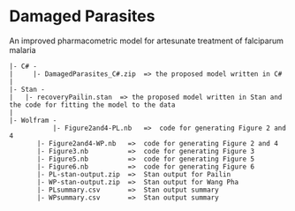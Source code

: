 # Damaged Parasites
An improved pharmacometric model for artesunate treatment of falciparum malaria

	
	|- C# -
	|     |- DamagedParasites_C#.zip  => the proposed model written in C#
	|
	|- Stan - 
	|	|- recoveryPailin.stan	=> the proposed model written in Stan and the code for fitting the model to the data
	|
	|- Wolfram -
	           |- Figure2and4-PL.nb   =>  code for generating Figure 2 and 4
		   |- Figure2and4-WP.nb	  =>  code for generating Figure 2 and 4
		   |- Figure3.nb          =>  code for generating Figure 3
		   |- Figure5.nb          =>  code for generating Figure 5
		   |- Figure6.nb          =>  code for generating Figure 6 
		   |- PL-stan-output.zip  =>  Stan output for Pailin
		   |- WP-stan-output.zip  =>  Stan output for Wang Pha  
		   |- PLsummary.csv       =>  Stan output summary
		   |- WPsummary.csv       =>  Stan output summary
			   
